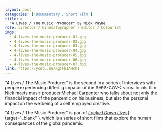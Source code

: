 ```yaml
---
layout: post
categories: ['Documentary','Short Film']
title: >
  "4 Lives / The Music Producer" by Nick Payne
role: Director / Cinematographer / Editor / Colourist
imgs: 
  - 4-lives-the-music-producer-01.jpg
  - 4-lives-the-music-producer-02.jpg
  - 4-lives-the-music-producer-03.jpg
  - 4-lives-the-music-producer-04.jpg
  - 4-lives-the-music-producer-05.jpg
  - 4-lives-the-music-producer-06.jpg
  - 4-lives-the-music-producer-07.jpg
link: https://youtu.be/Kg5Fb1AHchI
---
```


"4 Lives / The Music Producer" is the second in a series of interviews with people experiencing differing impacts of the SARS-COV-2 virus. In this film Nick meets music producer Michael Carpenter who talks about not only the financial impact of the pandemic on his business, but also the personal impact on the wellbeing of a self employed creative.

"4 Lives / The Music Producer" is part of [_Locked Down Lives_](https://www.facebook.com/lockeddownlives/){: target="_blank" }, which is a series of short films that explore the human consequences of the global pandemic.